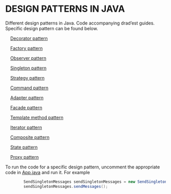 # DESIGN PATTERNS IN JAVA

Different design patterns in Java. Code accompanying drad’est guides. Specific design pattern can be found below.

&nbsp;&nbsp;&nbsp;&nbsp;[Decorator pattern](https://github.com/dRadest/designpatterns/tree/master/src/main/java/com/dradest/designpatterns/decoratorpattern)

&nbsp;&nbsp;&nbsp;&nbsp;[Factory pattern](https://github.com/dRadest/designpatterns/tree/master/src/main/java/com/dradest/designpatterns/factorypattern)

&nbsp;&nbsp;&nbsp;&nbsp;[Observer pattern](https://github.com/dRadest/designpatterns/tree/master/src/main/java/com/dradest/designpatterns/observerpattern)

&nbsp;&nbsp;&nbsp;&nbsp;[Singleton pattern](https://github.com/dRadest/designpatterns/tree/master/src/main/java/com/dradest/designpatterns/singletonpattern)

&nbsp;&nbsp;&nbsp;&nbsp;[Strategy pattern](https://github.com/dRadest/designpatterns/tree/master/src/main/java/com/dradest/designpatterns/strategy)

&nbsp;&nbsp;&nbsp;&nbsp;[Command pattern](https://github.com/dRadest/designpatterns/tree/master/src/main/java/com/dradest/designpatterns/commandpattern)

&nbsp;&nbsp;&nbsp;&nbsp;[Adapter pattern](https://github.com/dRadest/designpatterns/tree/master/src/main/java/com/dradest/designpatterns/adapterpattern)

&nbsp;&nbsp;&nbsp;&nbsp;[Facade pattern](https://github.com/dRadest/designpatterns/tree/master/src/main/java/com/dradest/designpatterns/facadepattern)

&nbsp;&nbsp;&nbsp;&nbsp;[Template method pattern](https://github.com/dRadest/designpatterns/tree/master/src/main/java/com/dradest/designpatterns/templatemethod)

&nbsp;&nbsp;&nbsp;&nbsp;[Iterator pattern](https://github.com/dRadest/designpatterns/tree/master/src/main/java/com/dradest/designpatterns/iteratorpattern)

&nbsp;&nbsp;&nbsp;&nbsp;[Composite pattern](https://github.com/dRadest/designpatterns/tree/master/src/main/java/com/dradest/designpatterns/componentpattern)

&nbsp;&nbsp;&nbsp;&nbsp;[State pattern](https://github.com/dRadest/designpatterns/tree/master/src/main/java/com/dradest/designpatterns/statepattern)

&nbsp;&nbsp;&nbsp;&nbsp;[Proxy pattern](https://github.com/dRadest/designpatterns/tree/master/src/main/java/com/dradest/designpatterns/proxypattern)

To run the code for a specific design pattern, uncomment the appropriate code in [App.java](https://github.com/dRadest/designpatterns/blob/master/src/main/java/com/dradest/designpatterns/App.java) and run it. For example


```java
        SendSingletonMessages sendSingletonMessages = new SendSingletonMessages();
        sendSingletonMessages.sendMessages();
```


